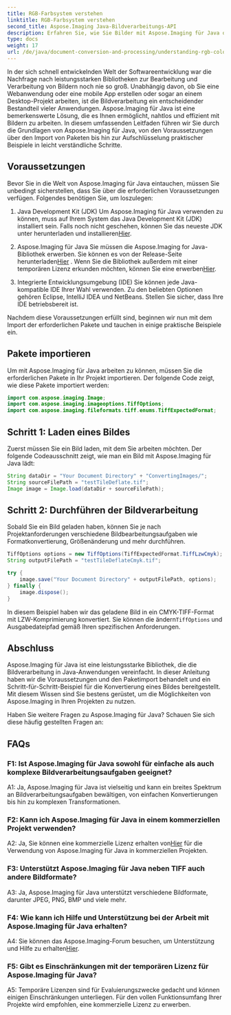 ```yaml
---
title: RGB-Farbsystem verstehen
linktitle: RGB-Farbsystem verstehen
second_title: Aspose.Imaging Java-Bildverarbeitungs-API
description: Erfahren Sie, wie Sie Bilder mit Aspose.Imaging für Java optimieren und bearbeiten. Beginnen Sie mit unserer Schritt-für-Schritt-Anleitung.
type: docs
weight: 17
url: /de/java/document-conversion-and-processing/understanding-rgb-color-system/
---
```

In der sich schnell entwickelnden Welt der Softwareentwicklung war die Nachfrage nach leistungsstarken Bibliotheken zur Bearbeitung und Verarbeitung von Bildern noch nie so groß. Unabhängig davon, ob Sie eine Webanwendung oder eine mobile App erstellen oder sogar an einem Desktop-Projekt arbeiten, ist die Bildverarbeitung ein entscheidender Bestandteil vieler Anwendungen. Aspose.Imaging für Java ist eine bemerkenswerte Lösung, die es Ihnen ermöglicht, nahtlos und effizient mit Bildern zu arbeiten. In diesem umfassenden Leitfaden führen wir Sie durch die Grundlagen von Aspose.Imaging für Java, von den Voraussetzungen über den Import von Paketen bis hin zur Aufschlüsselung praktischer Beispiele in leicht verständliche Schritte.

## Voraussetzungen

Bevor Sie in die Welt von Aspose.Imaging für Java eintauchen, müssen Sie unbedingt sicherstellen, dass Sie über die erforderlichen Voraussetzungen verfügen. Folgendes benötigen Sie, um loszulegen:

1. Java Development Kit (JDK)
 Um Aspose.Imaging für Java verwenden zu können, muss auf Ihrem System das Java Development Kit (JDK) installiert sein. Falls noch nicht geschehen, können Sie das neueste JDK unter herunterladen und installieren[Hier](https://www.oracle.com/java/technologies/javase-downloads).

2. Aspose.Imaging für Java
 Sie müssen die Aspose.Imaging for Java-Bibliothek erwerben. Sie können es von der Release-Seite herunterladen[Hier](https://releases.aspose.com/imaging/java/) . Wenn Sie die Bibliothek außerdem mit einer temporären Lizenz erkunden möchten, können Sie eine erwerben[Hier](https://purchase.aspose.com/temporary-license/).

3. Integrierte Entwicklungsumgebung (IDE)
Sie können jede Java-kompatible IDE Ihrer Wahl verwenden. Zu den beliebten Optionen gehören Eclipse, IntelliJ IDEA und NetBeans. Stellen Sie sicher, dass Ihre IDE betriebsbereit ist.

Nachdem diese Voraussetzungen erfüllt sind, beginnen wir nun mit dem Import der erforderlichen Pakete und tauchen in einige praktische Beispiele ein.

## Pakete importieren

Um mit Aspose.Imaging für Java arbeiten zu können, müssen Sie die erforderlichen Pakete in Ihr Projekt importieren. Der folgende Code zeigt, wie diese Pakete importiert werden:

```java
import com.aspose.imaging.Image;
import com.aspose.imaging.imageoptions.TiffOptions;
import com.aspose.imaging.fileformats.tiff.enums.TiffExpectedFormat;
```

## Schritt 1: Laden eines Bildes

Zuerst müssen Sie ein Bild laden, mit dem Sie arbeiten möchten. Der folgende Codeausschnitt zeigt, wie man ein Bild mit Aspose.Imaging für Java lädt:

```java
String dataDir = "Your Document Directory" + "ConvertingImages/";
String sourceFilePath = "testTileDeflate.tif";
Image image = Image.load(dataDir + sourceFilePath);
```

## Schritt 2: Durchführen der Bildverarbeitung

Sobald Sie ein Bild geladen haben, können Sie je nach Projektanforderungen verschiedene Bildbearbeitungsaufgaben wie Formatkonvertierung, Größenänderung und mehr durchführen.

```java
TiffOptions options = new TiffOptions(TiffExpectedFormat.TiffLzwCmyk);
String outputFilePath = "testTileDeflateCmyk.tif";

try {
    image.save("Your Document Directory" + outputFilePath, options);
} finally {
    image.dispose();
}
```

 In diesem Beispiel haben wir das geladene Bild in ein CMYK-TIFF-Format mit LZW-Komprimierung konvertiert. Sie können die ändern`TiffOptions` und Ausgabedateipfad gemäß Ihren spezifischen Anforderungen.

## Abschluss

Aspose.Imaging für Java ist eine leistungsstarke Bibliothek, die die Bildverarbeitung in Java-Anwendungen vereinfacht. In dieser Anleitung haben wir die Voraussetzungen und den Paketimport behandelt und ein Schritt-für-Schritt-Beispiel für die Konvertierung eines Bildes bereitgestellt. Mit diesem Wissen sind Sie bestens gerüstet, um die Möglichkeiten von Aspose.Imaging in Ihren Projekten zu nutzen.

Haben Sie weitere Fragen zu Aspose.Imaging für Java? Schauen Sie sich diese häufig gestellten Fragen an:

## FAQs

### F1: Ist Aspose.Imaging für Java sowohl für einfache als auch komplexe Bildverarbeitungsaufgaben geeignet?

A1: Ja, Aspose.Imaging für Java ist vielseitig und kann ein breites Spektrum an Bildverarbeitungsaufgaben bewältigen, von einfachen Konvertierungen bis hin zu komplexen Transformationen.

### F2: Kann ich Aspose.Imaging für Java in einem kommerziellen Projekt verwenden?

 A2: Ja, Sie können eine kommerzielle Lizenz erhalten von[Hier](https://purchase.aspose.com/buy) für die Verwendung von Aspose.Imaging für Java in kommerziellen Projekten.

### F3: Unterstützt Aspose.Imaging für Java neben TIFF auch andere Bildformate?

A3: Ja, Aspose.Imaging für Java unterstützt verschiedene Bildformate, darunter JPEG, PNG, BMP und viele mehr.

### F4: Wie kann ich Hilfe und Unterstützung bei der Arbeit mit Aspose.Imaging für Java erhalten?

 A4: Sie können das Aspose.Imaging-Forum besuchen, um Unterstützung und Hilfe zu erhalten[Hier](https://forum.aspose.com/).

### F5: Gibt es Einschränkungen mit der temporären Lizenz für Aspose.Imaging für Java?

A5: Temporäre Lizenzen sind für Evaluierungszwecke gedacht und können einigen Einschränkungen unterliegen. Für den vollen Funktionsumfang Ihrer Projekte wird empfohlen, eine kommerzielle Lizenz zu erwerben.